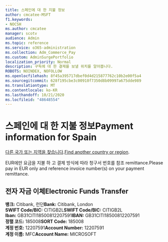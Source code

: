 ```yaml
---
title: 스페인에 대 한 지불 정보
author: cmcatee-MSFT
f1.keywords:
- NOCSH
ms.author: cmcatee
manager: scotv
audience: Admin
ms.topic: reference
ms.service: o365-administration
ms.collection: Adm_Commerce_Pay
ms.custom: AdminSurgePortfolio
localization_priority: Normal
description: 구독에 대 한 결제를 보낼 위치를 알아봅니다.
ROBOTS: NOINDEX, NOFOLLOW
ms.openlocfilehash: 8f45a395717dbef0d4d215877762c10b2e00f5a4
ms.sourcegitcommit: 628f195cbe3c00910f7350d8b09997a675dde989
ms.translationtype: MT
ms.contentlocale: ko-KR
ms.lasthandoff: 10/21/2020
ms.locfileid: "48648554"
---
```

# <a name="payment-information-for-spain"></a><span data-ttu-id="31a7d-103">스페인에 대 한 지불 정보</span><span class="sxs-lookup"><span data-stu-id="31a7d-103">Payment information for Spain</span></span>

<span data-ttu-id="31a7d-104">[다른 국가 또는 지역을 찾습니다](../billing-and-payments/pay-for-your-subscription.md).</span><span class="sxs-lookup"><span data-stu-id="31a7d-104">[Find another country or region](../billing-and-payments/pay-for-your-subscription.md).</span></span>

<span data-ttu-id="31a7d-105">EUR에만 요금을 지불 하 고 결제 방식에 따라 청구서 번호를 참조 remittance.</span><span class="sxs-lookup"><span data-stu-id="31a7d-105">Please pay in EUR only and reference invoice number(s) on your payment remittance.</span></span>

## <a name="electronic-funds-transfer"></a><span data-ttu-id="31a7d-106">전자 자금 이체</span><span class="sxs-lookup"><span data-stu-id="31a7d-106">Electronic Funds Transfer</span></span>

<span data-ttu-id="31a7d-107">**뱅크:** Citibank, 런던</span><span class="sxs-lookup"><span data-stu-id="31a7d-107">**Bank:** Citibank, London</span></span>  
<span data-ttu-id="31a7d-108">**SWIFT Code/BIC:** CITIGB2L</span><span class="sxs-lookup"><span data-stu-id="31a7d-108">**SWIFT Code/BIC:** CITIGB2L</span></span>  
<span data-ttu-id="31a7d-109">**Iban:** GB31CITI18500812207591</span><span class="sxs-lookup"><span data-stu-id="31a7d-109">**IBAN:** GB31CITI18500812207591</span></span>  
<span data-ttu-id="31a7d-110">**정렬 코드:** 185008</span><span class="sxs-lookup"><span data-stu-id="31a7d-110">**SORT Code:** 185008</span></span>  
<span data-ttu-id="31a7d-111">**계정 번호:** 12207591</span><span class="sxs-lookup"><span data-stu-id="31a7d-111">**Account Number:** 12207591</span></span>  
<span data-ttu-id="31a7d-112">**계정 이름:** MFC</span><span class="sxs-lookup"><span data-stu-id="31a7d-112">**Account Name:** MICROSOFT</span></span>